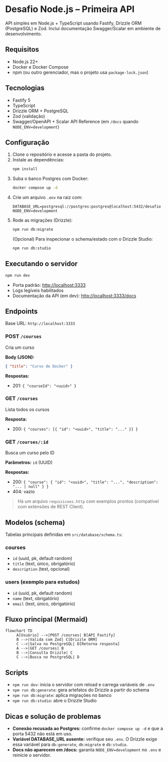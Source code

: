 # Desafio Node.js – Primeira API

API simples em Node.js + TypeScript usando Fastify, Drizzle ORM (PostgreSQL) e Zod. Inclui documentação Swagger/Scalar em ambiente de desenvolvimento.

## Requisitos

- Node.js 22+
- Docker e Docker Compose
- npm (ou outro gerenciador, mas o projeto usa `package-lock.json`)

## Tecnologias

- Fastify 5
- TypeScript
- Drizzle ORM + PostgreSQL
- Zod (validação)
- Swagger/OpenAPI + Scalar API Reference (em `/docs` quando `NODE_ENV=development`)

## Configuração

1. Clone o repositório e acesse a pasta do projeto.
2. Instale as dependências:
    ```bash
    npm install
    ```
3. Suba o banco Postgres com Docker:
    ```bash
    docker compose up -d
    ```
4. Crie um arquivo `.env` na raiz com:
    ```env
    DATABASE_URL=postgresql://postgres:postgres@localhost:5432/desafio
    NODE_ENV=development
    ```
5. Rode as migrações (Drizzle):
    ```bash
    npm run db:migrate
    ```
    (Opcional) Para inspecionar o schema/estado com o Drizzle Studio:
    ```bash
    npm run db:studio
    ```

## Executando o servidor

```bash
npm run dev
```
- Porta padrão: [http://localhost:3333](http://localhost:3333)
- Logs legíveis habilitados
- Documentação da API (em dev): [http://localhost:3333/docs](http://localhost:3333/docs)

## Endpoints

Base URL: `http://localhost:3333`

### POST `/courses`

Cria um curso

**Body (JSON):**
```json
{ "title": "Curso de Docker" }
```

**Respostas:**
- 201: `{ "courseId": "<uuid>" }`

### GET `/courses`

Lista todos os cursos

**Resposta:**
- 200: `{ "courses": [{ "id": "<uuid>", "title": "..." }] }`

### GET `/courses/:id`

Busca um curso pelo ID

**Parâmetros:** `id` (UUID)

**Respostas:**
- 200: `{ "course": { "id": "<uuid>", "title": "...", "description": "... | null" } }`
- 404: vazio

> Há um arquivo `requisicoes.http` com exemplos prontos (compatível com extensões de REST Client).

## Modelos (schema)

Tabelas principais definidas em `src/database/schema.ts`:

### courses
- `id` (uuid, pk, default random)
- `title` (text, único, obrigatório)
- `description` (text, opcional)

### users (exemplo para estudos)
- `id` (uuid, pk, default random)
- `name` (text, obrigatório)
- `email` (text, único, obrigatório)

## Fluxo principal (Mermaid)

```mermaid
flowchart TD
     A[Usuário] -->|POST /courses| B[API Fastify]
     B -->|Valida com Zod| C[Drizzle ORM]
     C -->|Salva no PostgreSQL| D[Retorna resposta]
     A -->|GET /courses| B
     B -->|Consulta Drizzle| C
     C -->|Busca no PostgreSQL| D
```

## Scripts

- `npm run dev`: inicia o servidor com reload e carrega variáveis de `.env`
- `npm run db:generate`: gera artefatos do Drizzle a partir do schema
- `npm run db:migrate`: aplica migrações no banco
- `npm run db:studio`: abre o Drizzle Studio

## Dicas e solução de problemas

- **Conexão recusada ao Postgres:** confirme `docker compose up -d` e que a porta 5432 não está em uso.
- **Variável DATABASE_URL ausente:** verifique seu `.env`. O Drizzle exige essa variável para `db:generate`, `db:migrate` e `db:studio`.
- **Docs não aparecem em /docs:** garanta `NODE_ENV=development` no `.env` e reinicie o servidor.